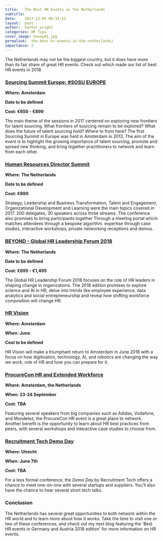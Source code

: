 ```yaml
---
title:   The Best HR Events in the Netherlands
subtitle:
date:    2017-12-05 09:31:53
layout:  post
author:  hunter_wright
categories: HR Tips
cover_image: honey01.jpg
permalink:  the-best-hr-events-in-the-netherlands/
importance: 2
---
```

The Netherlands may not be the biggest country, but it does have more than its fair share of great HR events. Check out which made our list of best HR events in 2018.   

<!--more-->

### [Sourcing Summit Europe: #SOSU EUROPE](https://www.sosueurope.com/)

**Where: Amsterdam**

**Date to be defined**

**Cost: €650 - €899**

The main theme of the sessions in 2017 centered on exploring new frontiers for  talent sourcing. What frontiers of sourcing remain to be explored? What does the future of talent sourcing hold? Where to from here? The first Sourcing Summit in Europe was held in Amsterdam in 2013. The aim of the event is to highlight the growing importance of talent sourcing, promote and spread new thinking, and bring together practitioners to network and learn from each other.

### [Human Resources Director Summit]( https://www.hrdsummit.eu/contact/)

**Where: The Netherlands**

**Date to be defined**

**Cost: €890**

Strategy, Leadership and Business Transformation, Talent and Engagement, Organizational Development and Learning were the main topics covered in 2017.  200 delegates, 30 speakers across three streams. The conference also promises to bring participants together Through a meeting portal which matches attendees through a bespoke algorithm. expertise through case studies, interactive workshops, private networking receptions and demos.


### [BEYOND - Global HR Leadership Forum 2018](http://www.beyondhrforum.com/)

**Where: The Netherlands**

**Date to be defined**

**Cost: €695 - €1,495**

The Global HR Leadership Forum 2018 focuses on the role of HR leaders in shaping change in organizations. The 2018 edition promises to explore science and AI in HR, delve into trends like employee experience, data analytics and social entrepreneurship and reveal how shifting workforce composition will change HR. 


### [HR Vision](https://www.hrvisionevent.com/amsterdam/)

**Where: Amsterdam**

**When: June**

**Cost to be defined**

HR Vision will make a triumphant return to Amsterdam in June 2018 with a focus on how digitisation, technology, AI, and robotics are changing the way we work, role of HR and how you can prepare for it.


### [ProcureCon HR and Extended Workforce](https://procureconhr.wbresearch.com/)

**Where: Amsterdam, the Netherlands**

**When: 23-24 September**

**Cost: TBA**

Featuring several speakers from big companies such as Adidas, Vodafone, and Mondelez, the ProcureCon HR event is a great place to network. Another benefit is the opportunity to learn about HR best practices from peers, with several workshops and interactive case studies to choose from.

### [Recruitment Tech Demo Day](https://www.recruitmenttech.nl/demoday/programma)

**Where: Utrecht**

**When: June 7th**

**Cost: TBA**

For a less formal conference, the *Demo Day* by Recruitment Tech offers a chance to meet one-on-one with several startups and suppliers. You'll also have the chance to hear several short tech talks. 

### Conclusion

The Netherlands has several great opportunities to both network within the HR world and to learn more about how it works. Take the time to visit one or two of these conferences, and check out my next blog featuring the 'Best HR events in Germany and Austria 2018 edition' for more information on HR events.


